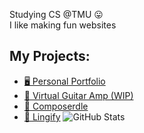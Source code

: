 Studying CS @TMU 😛 <br> 
I like making fun websites
## My Projects:
- [🖥️ Personal Portfolio](https://mattp532.github.io/portfolio-2/)
- [🎸 Virtual Guitar Amp (WIP)](https://mattp532.github.io/virtual-guitar-amp)
- [🎵 Composerdle](https://github.com/mattp532/Composerdle)
- [💬 Lingify](https://mattp532.github.io/Lingify/)
![GitHub Stats](https://github-readme-stats.vercel.app/api?username=mattp532&show_icons=true&theme=transparent)

<!--
**mattp532/mattp532** is a ✨ _special_ ✨ repository because its `README.md` (this file) appears on your GitHub profile.

Here are some ideas to get you started:

- 🔭 I’m currently working on ...
- 🌱 I’m currently learning ...
- 👯 I’m looking to collaborate on ...
- 🤔 I’m looking for help with ...
- 💬 Ask me about ...
- 📫 How to reach me: ...
- 😄 Pronouns: ...
- ⚡ Fun fact: ...
-->
